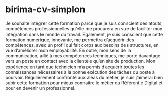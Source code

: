 # birima-cv-simplon
Je souhaite intégrer cette formation parce que je suis conscient des atouts, compétences professionnelles qu’elle me procurera en vue de faciliter mon intégration dans le monde du travail.  Egalement, je suis conscient que cette formation numérique, innovante, me permettra d’acquérir des compétences, avec un profil qui fait corps aux besoins des structures, en vue d’améliorer mon employabilité. 
En outre, mon sens de la communication, allié à mes compétences techniques, me porte davantage vers un poste en contact avec la clientèle qu’en site de production.
Mon expérience en tant que technicien m’a permis d’acquérir toutes les connaissances nécessaires à la bonne exécution des tâches du poste à pourvoir. Régulièrement confronté aux aléas du métier, je suis j’aimerai bien subir cette formation pour mieux connaitre le métier du Référent.e Digital et pour en devenir un professionnel.
